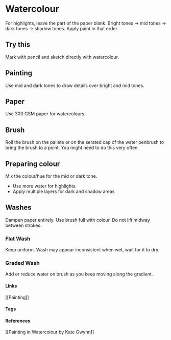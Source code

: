 
 # Watercolour
For highlights, leave the part of the paper blank.
Bright tones -> mid tones -> dark tones -> shadow tones. Apply paint in that order. 

## Try this
Mark with pencil and sketch directly with watercolour.

## Painting
Use mid and dark tones to draw details over bright and mid tones.

## Paper
Use 300 GSM paper for watercolours.

## Brush
Roll the brush on the pallete or on the serated cap of the water penbrush to bring the brush to a point.
You might need to do this very often.

## Preparing colour
Mix the colour/hue for the mid or dark tone.
- Use more water for highlights.
- Apply multiple layers for dark and shadow areas.

## Washes
Dampen paper entirely. Use brush full with colour. Do not lift midway between strokes.

### Flat Wash
Keep uniform. Wash may appear inconsistent when wet, wait for it to dry.

### Graded Wash
Add or reduce water on brush as you keep moving along the gradient.

#### Links
[[Painting]]

#### Tags

#### References
[[Painting in Watercolour by Kate Gwynn]]